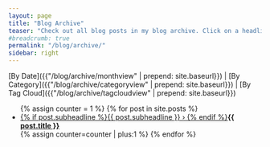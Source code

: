 ```yaml
---
layout: page
title: "Blog Archive"
teaser: "Check out all blog posts in my blog archive. Click on a headline to read the excerpt."
#breadcrumb: true
permalink: "/blog/archive/"
sidebar: right
---
```

[By Date]({{"/blog/archive/monthview" | prepend: site.baseurl}}) | [By Category]({{"/blog/archive/categoryview" | prepend: site.baseurl}}) | [By Tag Cloud]({{"/blog/archive/tagcloudview" | prepend: site.baseurl}})


<ul>
	{% assign counter = 1 %}
	{% for post in site.posts %}
	<li>
	<a title="Read {{ post.title | escape_once }}"  href="{{ site.baseurl }}{{ post.url }}"> {% if post.subheadline %}{{ post.subheadline }} › {% endif %}<strong>{{ post.title }}</strong></a>
	</li>
	{% assign counter=counter | plus:1 %}
	{% endfor %}
</ul>

